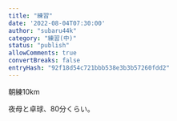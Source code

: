 ```yaml
---
title: "練習"
date: '2022-08-04T07:30:00'
author: "subaru44k"
category: "練習(中)"
status: "publish"
allowComments: true
convertBreaks: false
entryHash: "92f18d54c721bbb538e3b3b57260fdd2"
---
```

朝練10km<div>
</div><div>夜母と卓球、80分くらい。</div>
